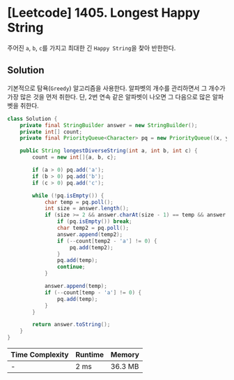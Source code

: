 # [Leetcode] 1405. Longest Happy String

주어진 `a`, `b`, `c`를 가지고 최대한 긴 `Happy String`을 찾아 반한한다.

## Solution

기본적으로 탐욕(`Greedy`) 알고리즘을 사용한다. 알파벳의 개수를 관리하면서 그 개수가 가장 많은 것을 먼저 취한다. 단, 2번 연속 같은 알파벳이 나오면 그 다음으로 많은 알파벳을 취한다.

```java
class Solution {
    private final StringBuilder answer = new StringBuilder();
    private int[] count;
    private final PriorityQueue<Character> pq = new PriorityQueue((x, y) -> count[(char)y - 'a'] - count[(char)x - 'a']);

    public String longestDiverseString(int a, int b, int c) {
        count = new int[]{a, b, c};

        if (a > 0) pq.add('a');
        if (b > 0) pq.add('b');
        if (c > 0) pq.add('c');

        while (!pq.isEmpty()) {
            char temp = pq.poll();
            int size = answer.length();
            if (size >= 2 && answer.charAt(size - 1) == temp && answer.charAt(size - 2) == temp) {
                if (pq.isEmpty()) break;
                char temp2 = pq.poll();
                answer.append(temp2);
                if (--count[temp2 - 'a'] != 0) {
                    pq.add(temp2);
                }
                pq.add(temp);
                continue;
            }

            answer.append(temp);
            if (--count[temp - 'a'] != 0) {
                pq.add(temp);
            }
        }

        return answer.toString();
    }
}
```

| Time Complexity | Runtime | Memory |
|-----------------|---------|--------|
| - | 2 ms | 36.3 MB |
